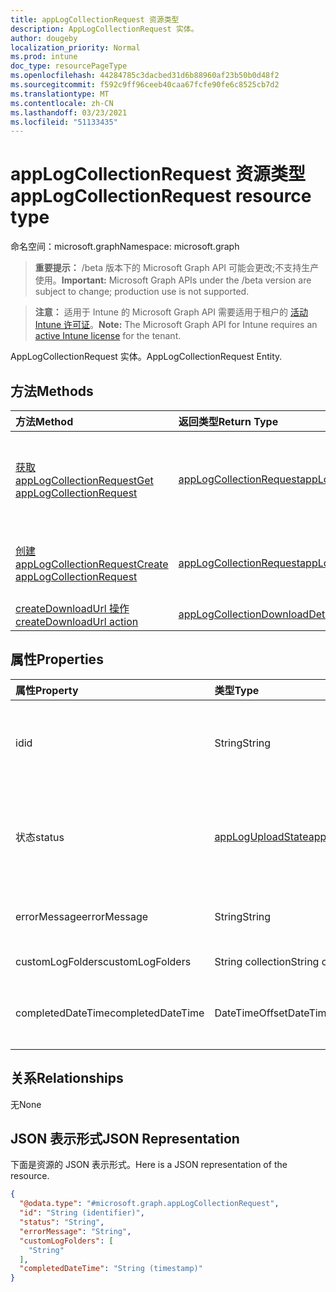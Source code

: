 ```yaml
---
title: appLogCollectionRequest 资源类型
description: AppLogCollectionRequest 实体。
author: dougeby
localization_priority: Normal
ms.prod: intune
doc_type: resourcePageType
ms.openlocfilehash: 44284785c3dacbed31d6b88960af23b50b0d48f2
ms.sourcegitcommit: f592c9ff96ceeb40caa67fcfe90fe6c8525cb7d2
ms.translationtype: MT
ms.contentlocale: zh-CN
ms.lasthandoff: 03/23/2021
ms.locfileid: "51133435"
---
```

# <a name="applogcollectionrequest-resource-type"></a><span data-ttu-id="1d44f-103">appLogCollectionRequest 资源类型</span><span class="sxs-lookup"><span data-stu-id="1d44f-103">appLogCollectionRequest resource type</span></span>

<span data-ttu-id="1d44f-104">命名空间：microsoft.graph</span><span class="sxs-lookup"><span data-stu-id="1d44f-104">Namespace: microsoft.graph</span></span>

> <span data-ttu-id="1d44f-105">**重要提示：** /beta 版本下的 Microsoft Graph API 可能会更改;不支持生产使用。</span><span class="sxs-lookup"><span data-stu-id="1d44f-105">**Important:** Microsoft Graph APIs under the /beta version are subject to change; production use is not supported.</span></span>

> <span data-ttu-id="1d44f-106">**注意：** 适用于 Intune 的 Microsoft Graph API 需要适用于租户的 [活动 Intune 许可证](https://go.microsoft.com/fwlink/?linkid=839381)。</span><span class="sxs-lookup"><span data-stu-id="1d44f-106">**Note:** The Microsoft Graph API for Intune requires an [active Intune license](https://go.microsoft.com/fwlink/?linkid=839381) for the tenant.</span></span>

<span data-ttu-id="1d44f-107">AppLogCollectionRequest 实体。</span><span class="sxs-lookup"><span data-stu-id="1d44f-107">AppLogCollectionRequest Entity.</span></span>

## <a name="methods"></a><span data-ttu-id="1d44f-108">方法</span><span class="sxs-lookup"><span data-stu-id="1d44f-108">Methods</span></span>
|<span data-ttu-id="1d44f-109">方法</span><span class="sxs-lookup"><span data-stu-id="1d44f-109">Method</span></span>|<span data-ttu-id="1d44f-110">返回类型</span><span class="sxs-lookup"><span data-stu-id="1d44f-110">Return Type</span></span>|<span data-ttu-id="1d44f-111">说明</span><span class="sxs-lookup"><span data-stu-id="1d44f-111">Description</span></span>|
|:---|:---|:---|
|[<span data-ttu-id="1d44f-112">获取 appLogCollectionRequest</span><span class="sxs-lookup"><span data-stu-id="1d44f-112">Get appLogCollectionRequest</span></span>](../api/intune-devices-applogcollectionrequest-get.md)|[<span data-ttu-id="1d44f-113">appLogCollectionRequest</span><span class="sxs-lookup"><span data-stu-id="1d44f-113">appLogCollectionRequest</span></span>](../resources/intune-devices-applogcollectionrequest.md)|<span data-ttu-id="1d44f-114">读取 [appLogCollectionRequest](../resources/intune-devices-applogcollectionrequest.md) 对象的属性和关系。</span><span class="sxs-lookup"><span data-stu-id="1d44f-114">Read properties and relationships of the [appLogCollectionRequest](../resources/intune-devices-applogcollectionrequest.md) object.</span></span>|
|[<span data-ttu-id="1d44f-115">创建 appLogCollectionRequest</span><span class="sxs-lookup"><span data-stu-id="1d44f-115">Create appLogCollectionRequest</span></span>](../api/intune-devices-applogcollectionrequest-create.md)|[<span data-ttu-id="1d44f-116">appLogCollectionRequest</span><span class="sxs-lookup"><span data-stu-id="1d44f-116">appLogCollectionRequest</span></span>](../resources/intune-devices-applogcollectionrequest.md)|<span data-ttu-id="1d44f-117">创建新的 [appLogCollectionRequest](../resources/intune-devices-applogcollectionrequest.md) 对象。</span><span class="sxs-lookup"><span data-stu-id="1d44f-117">Create a new [appLogCollectionRequest](../resources/intune-devices-applogcollectionrequest.md) object.</span></span>|
|[<span data-ttu-id="1d44f-118">createDownloadUrl 操作</span><span class="sxs-lookup"><span data-stu-id="1d44f-118">createDownloadUrl action</span></span>](../api/intune-devices-applogcollectionrequest-createdownloadurl.md)|[<span data-ttu-id="1d44f-119">appLogCollectionDownloadDetails</span><span class="sxs-lookup"><span data-stu-id="1d44f-119">appLogCollectionDownloadDetails</span></span>](../resources/intune-devices-applogcollectiondownloaddetails.md)|<span data-ttu-id="1d44f-120">尚未记录</span><span class="sxs-lookup"><span data-stu-id="1d44f-120">Not yet documented</span></span>|

## <a name="properties"></a><span data-ttu-id="1d44f-121">属性</span><span class="sxs-lookup"><span data-stu-id="1d44f-121">Properties</span></span>
|<span data-ttu-id="1d44f-122">属性</span><span class="sxs-lookup"><span data-stu-id="1d44f-122">Property</span></span>|<span data-ttu-id="1d44f-123">类型</span><span class="sxs-lookup"><span data-stu-id="1d44f-123">Type</span></span>|<span data-ttu-id="1d44f-124">说明</span><span class="sxs-lookup"><span data-stu-id="1d44f-124">Description</span></span>|
|:---|:---|:---|
|<span data-ttu-id="1d44f-125">id</span><span class="sxs-lookup"><span data-stu-id="1d44f-125">id</span></span>|<span data-ttu-id="1d44f-126">String</span><span class="sxs-lookup"><span data-stu-id="1d44f-126">String</span></span>|<span data-ttu-id="1d44f-127">唯一标识符。</span><span class="sxs-lookup"><span data-stu-id="1d44f-127">The unique Identifier.</span></span> <span data-ttu-id="1d44f-128">这是userId_DeviceId_AppId ID。</span><span class="sxs-lookup"><span data-stu-id="1d44f-128">This is userId_DeviceId_AppId id.</span></span>|
|<span data-ttu-id="1d44f-129">状态</span><span class="sxs-lookup"><span data-stu-id="1d44f-129">status</span></span>|[<span data-ttu-id="1d44f-130">appLogUploadState</span><span class="sxs-lookup"><span data-stu-id="1d44f-130">appLogUploadState</span></span>](../resources/intune-devices-apploguploadstate.md)|<span data-ttu-id="1d44f-131">记录上载状态。</span><span class="sxs-lookup"><span data-stu-id="1d44f-131">Log upload status.</span></span> <span data-ttu-id="1d44f-132">可取值为：`pending`、`completed`、`failed`。</span><span class="sxs-lookup"><span data-stu-id="1d44f-132">Possible values are: `pending`, `completed`, `failed`.</span></span>|
|<span data-ttu-id="1d44f-133">errorMessage</span><span class="sxs-lookup"><span data-stu-id="1d44f-133">errorMessage</span></span>|<span data-ttu-id="1d44f-134">String</span><span class="sxs-lookup"><span data-stu-id="1d44f-134">String</span></span>|<span data-ttu-id="1d44f-135">上传过程中出现错误消息（如果有）</span><span class="sxs-lookup"><span data-stu-id="1d44f-135">Error message if any during the upload process</span></span>|
|<span data-ttu-id="1d44f-136">customLogFolders</span><span class="sxs-lookup"><span data-stu-id="1d44f-136">customLogFolders</span></span>|<span data-ttu-id="1d44f-137">String collection</span><span class="sxs-lookup"><span data-stu-id="1d44f-137">String collection</span></span>|<span data-ttu-id="1d44f-138">日志文件夹列表。</span><span class="sxs-lookup"><span data-stu-id="1d44f-138">List of log folders.</span></span> |
|<span data-ttu-id="1d44f-139">completedDateTime</span><span class="sxs-lookup"><span data-stu-id="1d44f-139">completedDateTime</span></span>|<span data-ttu-id="1d44f-140">DateTimeOffset</span><span class="sxs-lookup"><span data-stu-id="1d44f-140">DateTimeOffset</span></span>|<span data-ttu-id="1d44f-141">上载日志请求达到终端状态的时间</span><span class="sxs-lookup"><span data-stu-id="1d44f-141">Time at which the upload log request reached a terminal state</span></span>|

## <a name="relationships"></a><span data-ttu-id="1d44f-142">关系</span><span class="sxs-lookup"><span data-stu-id="1d44f-142">Relationships</span></span>
<span data-ttu-id="1d44f-143">无</span><span class="sxs-lookup"><span data-stu-id="1d44f-143">None</span></span>

## <a name="json-representation"></a><span data-ttu-id="1d44f-144">JSON 表示形式</span><span class="sxs-lookup"><span data-stu-id="1d44f-144">JSON Representation</span></span>
<span data-ttu-id="1d44f-145">下面是资源的 JSON 表示形式。</span><span class="sxs-lookup"><span data-stu-id="1d44f-145">Here is a JSON representation of the resource.</span></span>
<!-- {
  "blockType": "resource",
  "keyProperty": "id",
  "@odata.type": "microsoft.graph.appLogCollectionRequest"
}
-->
``` json
{
  "@odata.type": "#microsoft.graph.appLogCollectionRequest",
  "id": "String (identifier)",
  "status": "String",
  "errorMessage": "String",
  "customLogFolders": [
    "String"
  ],
  "completedDateTime": "String (timestamp)"
}
```




